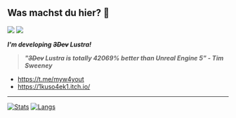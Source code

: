 ## Was machst du hier? 🤨  
![](https://img.shields.io/badge/Debian_trixie-white?logo=Debian&logoColor=red)
![](https://img.shields.io/badge/Ryzen_5_5600G-white?logo=Amd&logoColor=black&color=FF2222)  

_**I'm developing ~~3Dev~~ Lustra!**_  
> _**"~~3Dev~~ Lustra is totally 42069% better than Unreal Engine 5" - Tim Sweeney**_

- https://t.me/myw4yout  
- https://1kuso4ek1.itch.io/  

-----------------------------------------------------
[![Stats](https://github-readme-stats.vercel.app/api?username=1Kuso4ek1&line_height=20&theme=blue-green)](https://github.com/1Kuso4ek1)
[![Langs](https://github-readme-stats.vercel.app/api/top-langs/?username=1Kuso4ek1&layout=compact&theme=blue-green)](https://github.com/1Kuso4ek1)

<!--
**1Kuso4ek1/1Kuso4ek1** is a ✨ _special_ ✨ repository because its `README.md` (this file) appears on your GitHub profile.

Here are some ideas to get you started:

- 🔭 I’m currently working on ...
- 🌱 I’m currently learning ...
- 👯 I’m looking to collaborate on ...
- 🤔 I’m looking for help with ...
- 💬 Ask me about ...
- 📫 How to reach me: ...
- 😄 Pronouns: ...
- ⚡ Fun fact: ...
-->
